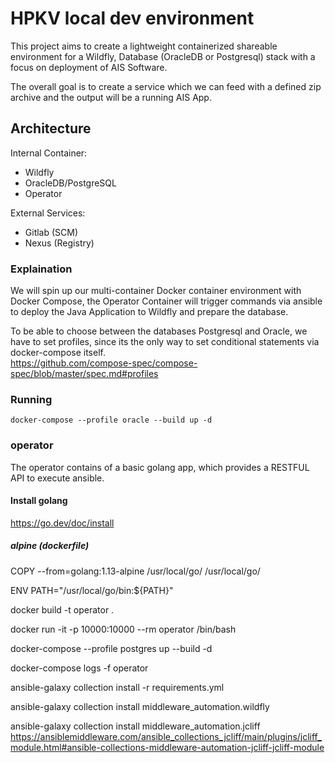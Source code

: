 # HPKV local dev environment

This project aims to create a lightweight containerized shareable environment for a Wildfly, Database (OracleDB or Postgresql) stack with a focus on deployment of AIS Software.

The overall goal is to create a service which we can feed with a defined zip archive and the output will be a running AIS App.

## Architecture

Internal Container:

- Wildfly 
- OracleDB/PostgreSQL 
- Operator

External Services:

- Gitlab (SCM)
- Nexus (Registry)

### Explaination

We will spin up our multi-container Docker container environment with Docker Compose, the Operator Container will trigger commands via ansible to deploy the Java Application to Wildfly and prepare the database.

To be able to choose between the databases Postgresql and Oracle, we have to set profiles, since its the only way to set conditional statements via docker-compose itself.  
https://github.com/compose-spec/compose-spec/blob/master/spec.md#profiles

### Running

    docker-compose --profile oracle --build up -d

### operator

The operator contains of a basic golang app, which provides a RESTFUL API to execute ansible.

#### Install golang

https://go.dev/doc/install

##### alpine (dockerfile)

COPY --from=golang:1.13-alpine /usr/local/go/ /usr/local/go/
 
ENV PATH="/usr/local/go/bin:${PATH}"




docker build -t operator .

docker run -it -p 10000:10000 --rm operator /bin/bash

docker-compose --profile postgres up --build -d

docker-compose logs -f operator

ansible-galaxy collection install -r requirements.yml

ansible-galaxy collection install middleware_automation.wildfly

ansible-galaxy collection install middleware_automation.jcliff
https://ansiblemiddleware.com/ansible_collections_jcliff/main/plugins/jcliff_module.html#ansible-collections-middleware-automation-jcliff-jcliff-module